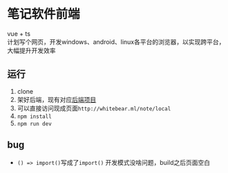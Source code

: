 # 笔记软件前端
vue + ts  
计划写个网页，开发windows、android、linux各平台的浏览器，以实现跨平台，大幅提升开发效率

## 运行
1. clone
2. 架好后端，现有对应[后端项目](https://github.com/russionbear/notes-app-backend)
3. 可以直接访问现成页面`http://whitebear.ml/note/local`
4. `npm install`
5. `npm run dev`

## bug
- `() => import()`写成了`import()` 开发模式没啥问题，build之后页面空白
